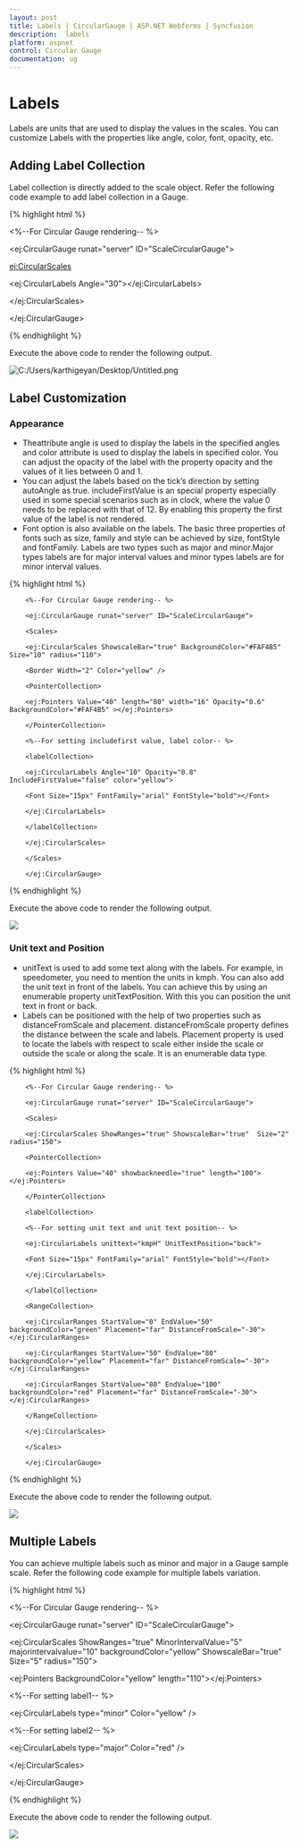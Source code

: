 ```yaml
---
layout: post
title: Labels | CircularGauge | ASP.NET Webforms | Syncfusion
description:  labels
platform: aspnet
control: Circular Gauge
documentation: ug
---
```


#  Labels

Labels are units that are used to display the values in the scales. You can customize Labels with the properties like angle, color, font, opacity, etc.


## Adding Label Collection 

Label collection is directly added to the scale object. Refer the following code example to add label collection in a Gauge.

{% highlight html %}


<%--For Circular Gauge rendering-- %>

<ej:CircularGauge runat="server" ID="ScaleCircularGauge">

<Scales>

<ej:CircularScales>

<labelCollection>

<ej:CircularLabels Angle="30"></ej:CircularLabels>

</labelCollection>

</ej:CircularScales>

</Scales>

</ej:CircularGauge>

{% endhighlight %}

Execute the above code to render the following output.

 ![C:/Users/karthigeyan/Desktop/Untitled.png](Labels_images/Labels_img1.png)


## Label Customization

### Appearance

* Theattribute angle is used to display the labels in the specified angles and color attribute is used to display the labels in specified color. You can adjust the opacity of the label with the property opacity and the values of it lies between 0 and 1.
* You can adjust the labels based on the tick’s direction by setting autoAngle as true. includeFirstValue is an special property especially used in some special scenarios such as in clock, where the value 0 needs to be replaced with that of 12. By enabling this property the first value of the label is not rendered.
* Font option is also available on the labels. The basic three properties of fonts such as size, family and style can be achieved by size, fontStyle and fontFamily. Labels are two types such as major and minor.Major types labels are for major interval values and minor types labels are for minor interval values. 


{% highlight html %}


        <%--For Circular Gauge rendering-- %>

        <ej:CircularGauge runat="server" ID="ScaleCircularGauge">

        <Scales>

        <ej:CircularScales ShowscaleBar="true" BackgroundColor="#FAF4B5" Size="10" radius="110">

        <Border Width="2" Color="yellow" />

        <PointerCollection>

        <ej:Pointers Value="40" length="80" width="16" Opacity="0.6" BackgroundColor="#FAF4B5" ></ej:Pointers>

        </PointerCollection>

        <%--For setting includefirst value, label color-- %>

        <labelCollection>

        <ej:CircularLabels Angle="10" Opacity="0.8" IncludeFirstValue="false" color="yellow">

        <Font Size="15px" FontFamily="arial" FontStyle="bold"></Font>

        </ej:CircularLabels>

        </labelCollection>

        </ej:CircularScales>

        </Scales>

        </ej:CircularGauge>

{% endhighlight %}


Execute the above code to render the following output.

 ![](Labels_images/Labels_img2.png)


### Unit text and Position

* unitText is used to add some text along with the labels. For example, in speedometer, you need to mention the units in kmph. You can also add the unit text in front of the labels. You can achieve this by using an enumerable property unitTextPosition. With this you can position the unit text in front or back.
* Labels can be positioned with the help of two properties such as distanceFromScale and placement. distanceFromScale property defines the distance between the scale and labels.  Placement property is used to locate the labels with respect to scale either inside the scale or outside the scale or along the scale. It is an enumerable data type.


{% highlight html %}


        <%--For Circular Gauge rendering-- %>

        <ej:CircularGauge runat="server" ID="ScaleCircularGauge">

        <Scales>

        <ej:CircularScales ShowRanges="true" ShowscaleBar="true"  Size="2" radius="150">

        <PointerCollection>

        <ej:Pointers Value="40" showbackneedle="true" length="100"></ej:Pointers>

        </PointerCollection>

        <labelCollection>

        <%--For setting unit text and unit text position-- %>

        <ej:CircularLabels unittext="kmpH" UnitTextPosition="back">

        <Font Size="15px" FontFamily="arial" FontStyle="bold"></Font>

        </ej:CircularLabels>

        </labelCollection>

        <RangeCollection>

        <ej:CircularRanges StartValue="0" EndValue="50" backgroundColor="green" Placement="far" DistanceFromScale="-30"></ej:CircularRanges>

        <ej:CircularRanges StartValue="50" EndValue="80" backgroundColor="yellow" Placement="far" DistanceFromScale="-30"></ej:CircularRanges>

        <ej:CircularRanges StartValue="80" EndValue="100" backgroundColor="red" Placement="far" DistanceFromScale="-30"></ej:CircularRanges>

        </RangeCollection>

        </ej:CircularScales>

        </Scales>

        </ej:CircularGauge>

{% endhighlight %}


Execute the above code to render the following output.

 ![](Labels_images/Labels_img3.png)



## Multiple Labels

You can achieve multiple labels such as minor and major in a Gauge sample scale. Refer the following code example for multiple labels variation.


{% highlight html %}



<%--For Circular Gauge rendering-- %>

<ej:CircularGauge runat="server" ID="ScaleCircularGauge">

<Scales>

<ej:CircularScales ShowRanges="true" MinorIntervalValue="5" majorintervalvalue="10" backgroundColor="yellow" ShowscaleBar="true"  Size="5" radius="150">

<PointerCap BackgroundColor="yellow" borderColor="red" BorderWidth="0.5" Radius="10"></PointerCap>

<Border Width="1.5" Color="red" />

<PointerCollection>

<ej:Pointers BackgroundColor="yellow" length="110"></ej:Pointers>

</PointerCollection>

<labelCollection>

<%--For setting label1-- %>

<ej:CircularLabels type="minor" Color="yellow" />

<%--For setting label2-- %>

<ej:CircularLabels type="major" Color="red" />

</labelCollection>

</ej:CircularScales>

</Scales>

</ej:CircularGauge>

{% endhighlight %}



Execute the above code to render the following output.

 ![](Labels_images/Labels_img4.png)



